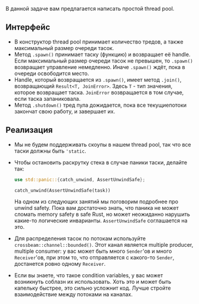 В данной задаче вам предлагается написать простой thread pool.

## Интерфейс

* В конструктор thread pool принимает количество тредов, а также максимальный размер очереди тасок.
* Метод `.spawn()` принимает таску (функцию) и возвращает её handle. Если максимальный размер очереди
тасок не превышен, то `.spawn()` возвращает управление немедленно. Иначе `.spawn()` ждёт, пока
в очереди освободится место.
* Handle, который возвращается из `.spawn()`, имеет метод `.join()`, возвращающий `Result<T, JoinError>`.
Здесь `T` - тип значения, которое возвращает таска. `JoinError` возвращается в том случае, если
таска запаниковала.
* Метод `.shutdown()` тред пула дожидается, пока все текущиепотоки закончат свою работу, и завершает их.

## Реализация

* Мы не будем поддерживать скоупы в нашем thread pool, так что все таски должны быть `'static`.
* Чтобы остановить раскрутку стека в случае паники таски, делайте так:

	```rust
	use std::panic::{catch_unwind, AssertUnwindSafe};

	catch_unwind(AssertUnwindSafe(task))
	```

  На одном из следующих занятий мы поговорим подробнее про unwind safety. Пока вам достаточно знать,
  что паника не может сломать memory safety в safe Rust, но может неожиданно нарушить какие-то
  логические инварианты. `AssertUnwindSafe` соглашается на это.
* Для распределения тасок по потокам используйте `crossbeam::channel::bounded()`. Этот канал
является multiple producer, multiple consumer: у вас может быть много `Sender`'ов и много `Receiver`'ов,
при этом то, что отправляется с какого-то `Sender`, достанется ровно одному `Receiver`.
* Если вы знаете, что такое condition variables, у вас может возникнуть соблазн их использовать.
Хоть это и может быть капельку быстрее, это сильно усложнит код. Лучше стройте взаимодействие
между потоками на каналах.